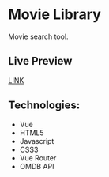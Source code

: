 # Movie Library

Movie search tool.

## Live Preview
[LINK](https://is-the-movie-zone.netlify.app/)

## Technologies:
- Vue
- HTML5
- Javascript
- CSS3
- Vue Router
- OMDB API